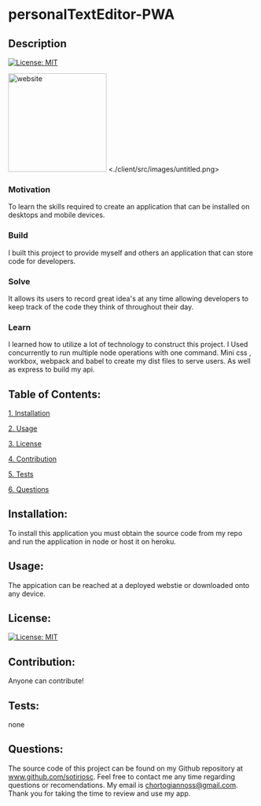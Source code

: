 # personalTextEditor-PWA

## Description

[![License: MIT](https://img.shields.io/badge/License-MIT-yellow.svg)](https://opensource.org/licenses/MIT)

<img src="./src/images/untitled.png" alt="website" width="200" height="200"> <./client/src/images/untitled.png></a>
### Motivation

To learn the skills required to create an application that can be installed on desktops and mobile devices.

### Build

I built this project to provide myself and others an application that can store code for developers. 

### Solve

It allows its users to record great idea's at any time allowing developers to keep track of the code they think of throughout their day. 

### Learn

I learned how to utilize a lot of technology to construct this project. I Used concurrently to run multiple node operations with one command. Mini css , workbox, webpack and babel to create my dist files to serve users. As well as  express to  build my api.

## Table of Contents:

[1. Installation](#Installation)

[2. Usage](#Usage)

[3. License](#License)

[4. Contribution](#Contribution)

[5. Tests](#Tests)

[6. Questions](#Questions)
        
## Installation:

To install this application you must obtain the source code from my repo and run the application in node or host it on heroku. 

## Usage:

The appication can be reached at a deployed webstie or downloaded onto any device.

## License:


[![License: MIT](https://img.shields.io/badge/License-MIT-yellow.svg)](https://opensource.org/licenses/MIT)

## Contribution:

Anyone can contribute!

## Tests:

none

## Questions:

The source code of this project can be found on my Github repository at www.github.com/sotiriosc. Feel free to contact 
me any time regarding questions or recomendations. My email is chortogiannoss@gmail.com. Thank you for taking the time to review and use my app. 

        